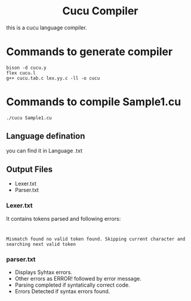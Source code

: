 
<p align="center">
  <h1 align="center">Cucu Compiler </h1>
this is a cucu language compiler.


# Commands to generate compiler 
```
bison -d cucu.y
flex cucu.l
g++ cucu.tab.c lex.yy.c -ll -o cucu
```

# Commands to compile Sample1.cu
```
./cucu Sample1.cu
```
<p align="center">
  <h2 align="left">Language defination </h2>
  <p>you can find it in Language .txt</p>

<p align="center">
  <h2 align="left">Output Files </h2>
  <ul>
  <li>Lexer.txt
  <li>Parser.txt
  </ul>
  <h3 align="left">Lexer.txt </h2>
 It contains tokens parsed and following errors:

#  
```
Mismatch found no valid token found. Skipping current character and searching next valid token
```
<h3 align="left">parser.txt </h2>
  <ul>
<li>Displays Syhtax errors.
<li>Other errors as ERROR! followed by error message.
<li>Parsing completed if syntatically correct code.
<li>Errors Detected if syntax errors found.
</ul>

